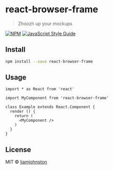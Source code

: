 # react-browser-frame

> Zhoozh up your mockups

[![NPM](https://img.shields.io/npm/v/react-browser-frame.svg)](https://www.npmjs.com/package/react-browser-frame) [![JavaScript Style Guide](https://img.shields.io/badge/code_style-standard-brightgreen.svg)](https://standardjs.com)

## Install

```bash
npm install --save react-browser-frame
```

## Usage

```tsx
import * as React from 'react'

import MyComponent from 'react-browser-frame'

class Example extends React.Component {
  render () {
    return (
      <MyComponent />
    )
  }
}
```

## License

MIT © [liamjohnston](https://github.com/liamjohnston)
